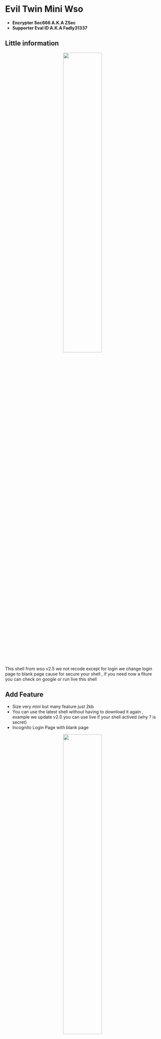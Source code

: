 # Evil Twin Mini Wso

- **Encrypter Sec666 A.K.A ZSec**
- **Supporter  Eval ID A.K.A Fadly31337**

## Little information
 
 <p align="center">
 <img width="50%" src="images/20200418_014024.jpg"/>
 </p><br>
 
This shell from wso v2.5 we not recode except for login we change login page to blank page cause for secure your shell , if you need now a fiture you can check on google or run live this shell

## Add Feature

- Size very mini but many feature just 2kb
- You can use the latest shell without having to download it again , example we update v2.0 you can use live if your shell actived (why ? is secret)
- Incognito Login Page with blank page
<p align="center">
<img width="50%" src="images/20200418_014046.jpg"/>
</p>

## Note

- This shell no logger , we promise
- We not responsible for the actions you have done with this shell.
- If you need bacot about this shell you can nyocot in eviltwin-dev@yandex.com
- And Enjoy This Shell

### Thanks For

- mIcHyAmRaNe
- JombangXploiter

###Version beta

V1.0 (beta)

{ https://github.com/eviltwin-dev/eviltwin-miniwso/ }
